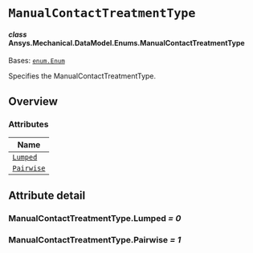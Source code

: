 # `ManualContactTreatmentType`

<a id="ansys.mechanical.stubs.v242.Ansys.Mechanical.DataModel.Enums.ManualContactTreatmentType"></a>

#### *class* Ansys.Mechanical.DataModel.Enums.ManualContactTreatmentType

Bases: [`enum.Enum`](https://docs.python.org/3/library/enum.html#enum.Enum)

Specifies the ManualContactTreatmentType.

<!-- !! processed by numpydoc !! -->

<a id="overview"></a>

## Overview

### Attributes

| Name |
| -------------------------------------------------------------------------------------------------------------------------------------- |
| [`Lumped`](#ManualContactTreatmentType.Lumped) |
| [`Pairwise`](#ManualContactTreatmentType.Pairwise) |

<a id="attribute-detail"></a>

## Attribute detail

<a id="ManualContactTreatmentType.Lumped"></a>

### ManualContactTreatmentType.Lumped *= 0*

<a id="ManualContactTreatmentType.Pairwise"></a>

### ManualContactTreatmentType.Pairwise *= 1*


